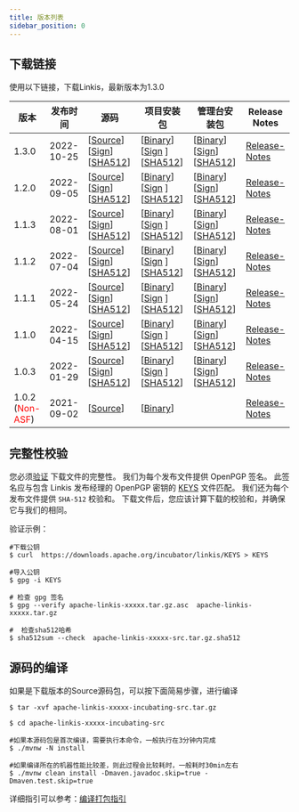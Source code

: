 ```yaml
---
title: 版本列表
sidebar_position: 0
--- 
```

## 下载链接

使用以下链接，下载Linkis，最新版本为1.3.0

| 版本                                           | 发布时间       | 源码                                                                                                                                                                                                                                                                                                                                                                      | 项目安装包                                                                                                                                                                                                                                                                                                                                                                   | 管理台安装包                                                                                                                                                                                                                                                                                                                                                                               | Release Notes                           |
|----------------------------------------------|------------|-------------------------------------------------------------------------------------------------------------------------------------------------------------------------------------------------------------------------------------------------------------------------------------------------------------------------------------------------------------------------|-------------------------------------------------------------------------------------------------------------------------------------------------------------------------------------------------------------------------------------------------------------------------------------------------------------------------------------------------------------------------|--------------------------------------------------------------------------------------------------------------------------------------------------------------------------------------------------------------------------------------------------------------------------------------------------------------------------------------------------------------------------------------|-----------------------------------------|
| 1.3.0                                        | 2022-10-25 | [[Source](https://www.apache.org/dyn/closer.lua/incubator/linkis/release-1.3.0/apache-linkis-1.3.0-incubating-src.tar.gz)] [[Sign](https://downloads.apache.org/incubator/linkis/release-1.3.0/apache-linkis-1.3.0-incubating-src.tar.gz.asc)] [[SHA512](https://downloads.apache.org/incubator/linkis/release-1.3.0/apache-linkis-1.3.0-incubating-src.tar.gz.sha512)] | [[Binary](https://www.apache.org/dyn/closer.lua/incubator/linkis/release-1.3.0/apache-linkis-1.3.0-incubating-bin.tar.gz)] [[Sign](https://downloads.apache.org/incubator/linkis/release-1.3.0/apache-linkis-1.3.0-incubating-bin.tar.gz.asc) ][[SHA512](https://downloads.apache.org/incubator/linkis/release-1.3.0/apache-linkis-1.3.0-incubating-bin.tar.gz.sha512)] | [[Binary](https://www.apache.org/dyn/closer.lua/incubator/linkis/release-1.3.0/apache-linkis-1.3.0-incubating-web-bin.tar.gz)] [[Sign](https://downloads.apache.org/incubator/linkis/release-1.3.0/apache-linkis-1.3.0-incubating-web-bin.tar.gz.asc )] [[SHA512](https://downloads.apache.org/incubator/linkis/release-1.3.0/apache-linkis-1.3.0-incubating-web-bin.tar.gz.sha512)] | [Release-Notes](release-notes-1.3.0.md) |
| 1.2.0                                        | 2022-09-05 | [[Source](https://www.apache.org/dyn/closer.lua/incubator/linkis/release-1.2.0/apache-linkis-1.2.0-incubating-src.tar.gz)] [[Sign](https://downloads.apache.org/incubator/linkis/release-1.2.0/apache-linkis-1.2.0-incubating-src.tar.gz.asc)] [[SHA512](https://downloads.apache.org/incubator/linkis/release-1.2.0/apache-linkis-1.2.0-incubating-src.tar.gz.sha512)] | [[Binary](https://www.apache.org/dyn/closer.lua/incubator/linkis/release-1.2.0/apache-linkis-1.2.0-incubating-bin.tar.gz)] [[Sign](https://downloads.apache.org/incubator/linkis/release-1.2.0/apache-linkis-1.2.0-incubating-bin.tar.gz.asc) ][[SHA512](https://downloads.apache.org/incubator/linkis/release-1.2.0/apache-linkis-1.2.0-incubating-bin.tar.gz.sha512)] | [[Binary](https://www.apache.org/dyn/closer.lua/incubator/linkis/release-1.2.0/apache-linkis-1.2.0-incubating-web-bin.tar.gz)] [[Sign](https://downloads.apache.org/incubator/linkis/release-1.2.0/apache-linkis-1.2.0-incubating-web-bin.tar.gz.asc )] [[SHA512](https://downloads.apache.org/incubator/linkis/release-1.2.0/apache-linkis-1.2.0-incubating-web-bin.tar.gz.sha512)] | [Release-Notes](release-notes-1.2.0.md) |
| 1.1.3                                        | 2022-08-01 | [[Source](https://www.apache.org/dyn/closer.lua/incubator/linkis/release-1.1.3/apache-linkis-1.1.3-incubating-src.tar.gz)] [[Sign](https://downloads.apache.org/incubator/linkis/release-1.1.3/apache-linkis-1.1.3-incubating-src.tar.gz.asc)] [[SHA512](https://downloads.apache.org/incubator/linkis/release-1.1.3/apache-linkis-1.1.3-incubating-src.tar.gz.sha512)] | [[Binary](https://www.apache.org/dyn/closer.lua/incubator/linkis/release-1.1.3/apache-linkis-1.1.3-incubating-bin.tar.gz)] [[Sign](https://downloads.apache.org/incubator/linkis/release-1.1.3/apache-linkis-1.1.3-incubating-bin.tar.gz.asc) ][[SHA512](https://downloads.apache.org/incubator/linkis/release-1.1.3/apache-linkis-1.1.3-incubating-bin.tar.gz.sha512)] | [[Binary](https://www.apache.org/dyn/closer.lua/incubator/linkis/release-1.1.3/apache-linkis-1.1.3-incubating-web-bin.tar.gz)] [[Sign](https://downloads.apache.org/incubator/linkis/release-1.1.3/apache-linkis-1.1.3-incubating-web-bin.tar.gz.asc )] [[SHA512](https://downloads.apache.org/incubator/linkis/release-1.1.3/apache-linkis-1.1.3-incubating-web-bin.tar.gz.sha512)] | [Release-Notes](release-notes-1.1.3.md) |
| 1.1.2                                        | 2022-07-04 | [[Source](https://www.apache.org/dyn/closer.lua/incubator/linkis/release-1.1.2/apache-linkis-1.1.2-incubating-src.tar.gz)] [[Sign](https://downloads.apache.org/incubator/linkis/release-1.1.2/apache-linkis-1.1.2-incubating-src.tar.gz.asc)] [[SHA512](https://downloads.apache.org/incubator/linkis/release-1.1.2/apache-linkis-1.1.2-incubating-src.tar.gz.sha512)] | [[Binary](https://www.apache.org/dyn/closer.lua/incubator/linkis/release-1.1.2/apache-linkis-1.1.2-incubating-bin.tar.gz)] [[Sign](https://downloads.apache.org/incubator/linkis/release-1.1.2/apache-linkis-1.1.2-incubating-bin.tar.gz.asc) ][[SHA512](https://downloads.apache.org/incubator/linkis/release-1.1.2/apache-linkis-1.1.2-incubating-bin.tar.gz.sha512)] | [[Binary](https://www.apache.org/dyn/closer.lua/incubator/linkis/release-1.1.2/apache-linkis-1.1.2-incubating-web-bin.tar.gz)] [[Sign](https://downloads.apache.org/incubator/linkis/release-1.1.2/apache-linkis-1.1.2-incubating-web-bin.tar.gz.asc )] [[SHA512](https://downloads.apache.org/incubator/linkis/release-1.1.2/apache-linkis-1.1.2-incubating-web-bin.tar.gz.sha512)] | [Release-Notes](release-notes-1.1.2.md) |
| 1.1.1                                        | 2022-05-24 | [[Source](https://www.apache.org/dyn/closer.lua/incubator/linkis/release-1.1.1/apache-linkis-1.1.1-incubating-src.tar.gz)] [[Sign](https://downloads.apache.org/incubator/linkis/release-1.1.1/apache-linkis-1.1.1-incubating-src.tar.gz.asc)] [[SHA512](https://downloads.apache.org/incubator/linkis/release-1.1.1/apache-linkis-1.1.1-incubating-src.tar.gz.sha512)] | [[Binary](https://www.apache.org/dyn/closer.lua/incubator/linkis/release-1.1.1/apache-linkis-1.1.1-incubating-bin.tar.gz)] [[Sign](https://downloads.apache.org/incubator/linkis/release-1.1.1/apache-linkis-1.1.1-incubating-bin.tar.gz.asc) ][[SHA512](https://downloads.apache.org/incubator/linkis/release-1.1.1/apache-linkis-1.1.1-incubating-bin.tar.gz.sha512)] | [[Binary](https://www.apache.org/dyn/closer.lua/incubator/linkis/release-1.1.1/apache-linkis-1.1.1-incubating-web-bin.tar.gz)] [[Sign](https://downloads.apache.org/incubator/linkis/release-1.1.1/apache-linkis-1.1.1-incubating-web-bin.tar.gz.asc )] [[SHA512](https://downloads.apache.org/incubator/linkis/release-1.1.1/apache-linkis-1.1.1-incubating-web-bin.tar.gz.sha512)] | [Release-Notes](release-notes-1.1.1.md) |
| 1.1.0                                        | 2022-04-15 | [[Source](https://www.apache.org/dyn/closer.lua/incubator/linkis/release-1.1.0/apache-linkis-1.1.0-incubating-src.tar.gz)] [[Sign](https://downloads.apache.org/incubator/linkis/release-1.1.0/apache-linkis-1.1.0-incubating-src.tar.gz.asc)] [[SHA512](https://downloads.apache.org/incubator/linkis/release-1.1.0/apache-linkis-1.1.0-incubating-src.tar.gz.sha512)] | [[Binary](https://www.apache.org/dyn/closer.lua/incubator/linkis/release-1.1.0/apache-linkis-1.1.0-incubating-bin.tar.gz)] [[Sign](https://downloads.apache.org/incubator/linkis/release-1.1.0/apache-linkis-1.1.0-incubating-bin.tar.gz.asc) ][[SHA512](https://downloads.apache.org/incubator/linkis/release-1.1.0/apache-linkis-1.1.0-incubating-bin.tar.gz.sha512)] | [[Binary](https://www.apache.org/dyn/closer.lua/incubator/linkis/release-1.1.0/apache-linkis-1.1.0-incubating-web-bin.tar.gz)] [[Sign](https://downloads.apache.org/incubator/linkis/release-1.1.0/apache-linkis-1.1.0-incubating-web-bin.tar.gz.asc )] [[SHA512](https://downloads.apache.org/incubator/linkis/release-1.1.0/apache-linkis-1.1.0-incubating-web-bin.tar.gz.sha512)] | [Release-Notes](release-notes-1.1.0.md) |
| 1.0.3                                        | 2022-01-29 | [[Source](https://www.apache.org/dyn/closer.lua/incubator/linkis/release-1.0.3/apache-linkis-1.0.3-incubating-src.tar.gz)] [[Sign](https://downloads.apache.org/incubator/linkis/release-1.0.3/apache-linkis-1.0.3-incubating-src.tar.gz.asc)] [[SHA512](https://downloads.apache.org/incubator/linkis/release-1.0.3/apache-linkis-1.0.3-incubating-src.tar.gz.sha512)] | [[Binary](https://www.apache.org/dyn/closer.lua/incubator/linkis/release-1.0.3/apache-linkis-1.0.3-incubating-bin.tar.gz)] [[Sign](https://downloads.apache.org/incubator/linkis/release-1.0.3/apache-linkis-1.0.3-incubating-bin.tar.gz.asc) ][[SHA512](https://downloads.apache.org/incubator/linkis/release-1.0.3/apache-linkis-1.0.3-incubating-bin.tar.gz.sha512)] | [[Binary](https://www.apache.org/dyn/closer.lua/incubator/linkis/release-1.0.3/apache-linkis-1.0.3-incubating-web-bin.tar.gz)] [[Sign](https://downloads.apache.org/incubator/linkis/release-1.0.3/apache-linkis-1.0.3-incubating-web-bin.tar.gz.asc )] [[SHA512](https://downloads.apache.org/incubator/linkis/release-1.0.3/apache-linkis-1.0.3-incubating-web-bin.tar.gz.sha512)] | [Release-Notes](release-notes-1.0.3.md) |
| 1.0.2<br/>(<font color='red'>Non-ASF</font>) | 2021-09-02 | [[Source](https://github.com/apache/linkis/archive/refs/tags/1.0.2.tar.gz)]                                                                                                                                                                                                                                                                                   | [[Binary](https://osp-1257653870.cos.ap-guangzhou.myqcloud.com/WeDatasphere/Linkis/1.0.2/wedatasphere-linkis-1.0.2-combined-package-dist.tar.gz)]                                                                                                                                                                                                                       |                                                                                                                                                                                                                                                                                                                                                                                      | [Release-Notes](release-notes-1.0.2.md) |

## 完整性校验

您必须[验证](https://www.apache.org/info/verification.html) 下载文件的完整性。 我们为每个发布文件提供 OpenPGP 签名。 此签名应与包含 Linkis 发布经理的 OpenPGP 密钥的 [KEYS](https://downloads.apache.org/incubator/linkis/KEYS) 文件匹配。 我们还为每个发布文件提供 <code>SHA-512</code> 校验和。 下载文件后，您应该计算下载的校验和，并确保它与我们的相同。

验证示例：
```shell script
#下载公钥
$ curl  https://downloads.apache.org/incubator/linkis/KEYS > KEYS

#导入公钥
$ gpg -i KEYS

# 检查 gpg 签名
$ gpg --verify apache-linkis-xxxxx.tar.gz.asc  apache-linkis-xxxxx.tar.gz

#  检查sha512哈希
$ sha512sum --check  apache-linkis-xxxxx-src.tar.gz.sha512
``` 


## 源码的编译

如果是下载版本的Source源码包，可以按下面简易步骤，进行编译
 
```shell script
$ tar -xvf apache-linkis-xxxxx-incubating-src.tar.gz

$ cd apache-linkis-xxxxx-incubating-src

#如果本源码包是首次编译，需要执行本命令，一般执行在3分钟内完成
$ ./mvnw -N install 

#如果编译所在的机器性能比较差，则此过程会比较耗时，一般耗时30min左右
$ ./mvnw clean install -Dmaven.javadoc.skip=true -Dmaven.test.skip=true

```
详细指引可以参考：[编译打包指引](/docs/latest/development/build)
 
